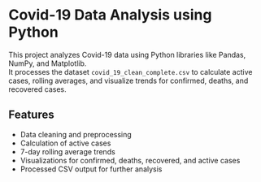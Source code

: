 # Covid-19 Data Analysis using Python

This project analyzes Covid-19 data using Python libraries like Pandas, NumPy, and Matplotlib.  
It processes the dataset `covid_19_clean_complete.csv` to calculate active cases, rolling averages, and visualize trends for confirmed, deaths, and recovered cases.  

## Features
- Data cleaning and preprocessing
- Calculation of active cases
- 7-day rolling average trends
- Visualizations for confirmed, deaths, recovered, and active cases
- Processed CSV output for further analysis
